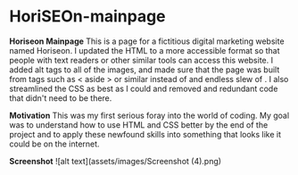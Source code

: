 # HoriSEOn-mainpage

**Horiseon Mainpage**
This is a page for a fictitious digital marketing website named Horiseon. I updated the HTML to a more accessible format so that people with text readers or other similar tools can access this website. I added alt tags to all of the images, and made sure that the page was built from tags such as < aside > or similar instead of and endless slew of <divs>. I also streamlined the CSS as best as I could and removed and redundant code that didn't need to be there. 

**Motivation**
This was my first serious foray into the world of coding. My goal was to understand how to use HTML and CSS better by the end of the project and to apply these newfound skills into something that looks like it could be on the internet. 

**Screenshot**
![alt text](assets/images/Screenshot (4).png)
